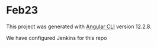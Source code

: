 # Feb23

This project was generated with [Angular CLI](https://github.com/angular/angular-cli) version 12.2.8.

We have configured Jenkins for this repo
